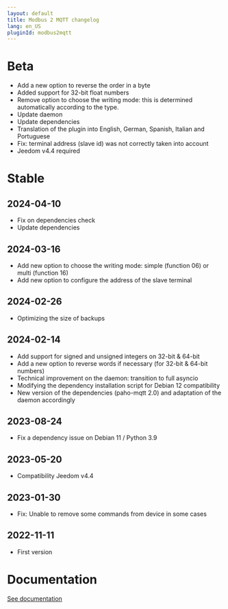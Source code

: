 ```yaml
---
layout: default
title: Modbus 2 MQTT changelog
lang: en_US
pluginId: modbus2mqtt
---
```


# Beta

- Add a new option to reverse the order in a byte
- Added support for 32-bit float numbers
- Remove option to choose the writing mode: this is determined automatically according to the type.
- Update daemon
- Update dependencies
- Translation of the plugin into English, German, Spanish, Italian and Portuguese
- Fix: terminal address (slave id) was not correctly taken into account
- Jeedom v4.4 required

# Stable

## 2024-04-10

- Fix on dependencies check
- Update dependencies

## 2024-03-16

- Add new option to choose the writing mode: simple (function 06) or multi (function 16)
- Add new option to configure the address of the slave terminal

## 2024-02-26

- Optimizing the size of backups

## 2024-02-14

- Add support for signed and unsigned integers on 32-bit & 64-bit
- Add a new option to reverse words if necessary (for 32-bit & 64-bit numbers)
- Technical improvement on the daemon: transition to full asyncio
- Modifying the dependency installation script for Debian 12 compatibility
- New version of the dependencies (paho-mqtt 2.0) and adaptation of the daemon accordingly

## 2023-08-24

- Fix a dependency issue on Debian 11 / Python 3.9

## 2023-05-20

- Compatibility Jeedom v4.4

## 2023-01-30

- Fix: Unable to remove some commands from device in some cases

## 2022-11-11

- First version

# Documentation

[See documentation]({{site.baseurl}}/{{page.pluginId}}/{{page.lang}})
